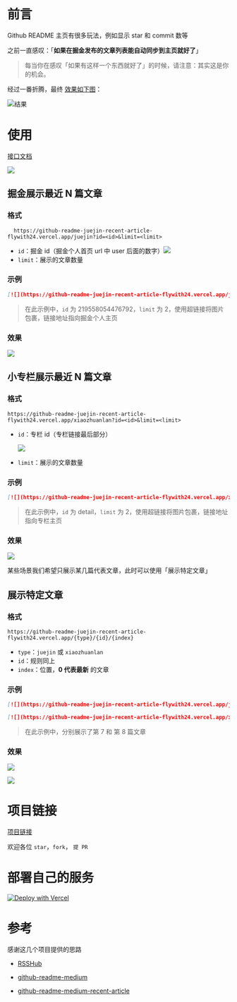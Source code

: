 # 前言

Github README 主页有很多玩法，例如显示 star 和 commit 数等

之前一直感叹：「**如果在掘金发布的文章列表能自动同步到主页就好了**」

> 每当你在感叹「如果有这样一个东西就好了」的时候，请注意：其实这是你的机会。


经过一番折腾，最终 [效果如下图](https://github.com/Flywith24)：

![结果](https://cdn.jsdelivr.net/gh/Flywith24/Album@master/img/202208140121373.png)

# 使用

[接口文档](https://www.apifox.cn/apidoc/shared-52b5efee-61ee-413f-9e79-cb229415f31a/api-35458819)

![](https://cdn.jsdelivr.net/gh/Flywith24/Album@master/img/202208211052255.png)
## 掘金展示最近 N 篇文章

### 格式

```http
  https://github-readme-juejin-recent-article-flywith24.vercel.app/juejin?id=<id>&limit=<limit>
```

- `id`：掘金 id（掘金个人首页 url 中 user 后面的数字）![](https://cdn.jsdelivr.net/gh/Flywith24/Album@master/img/202208140035222.png)
- `limit`：展示的文章数量

### 示例

``` markdown
[![](https://github-readme-juejin-recent-article-flywith24.vercel.app/juejin?id=219558054476792&limit=2)](https://juejin.cn/user/219558054476792/posts)
```
> 在此示例中，`id` 为 219558054476792，`limit` 为 2，使用超链接将图片包裹，链接地址指向掘金个人主页



### 效果

![](https://github-readme-juejin-recent-article-flywith24.vercel.app/juejin?id=219558054476792&limit=2)

## 小专栏展示最近 N 篇文章

### 格式

```http
https://github-readme-juejin-recent-article-flywith24.vercel.app/xiaozhuanlan?id=<id>&limit=<limit>
```

- `id`：专栏 id（专栏链接最后部分）

  ![](https://cdn.jsdelivr.net/gh/Flywith24/Album@master/img/202208140045507.png)

- `limit`：展示的文章数量



### 示例

``` markdown
[![](https://github-readme-juejin-recent-article-flywith24.vercel.app/xiaozhuanlan?id=detail&limit=2)](https://xiaozhuanlan.com/detail)
```

> 在此示例中，`id` 为 detail，`limit` 为 2，使用超链接将图片包裹，链接地址指向专栏主页
>



### 效果

![](https://github-readme-juejin-recent-article-flywith24.vercel.app/xiaozhuanlan?id=detail&limit=2)



某些场景我们希望只展示某几篇代表文章，此时可以使用「展示特定文章」

## 展示特定文章

### 格式

``` 
https://github-readme-juejin-recent-article-flywith24.vercel.app/{type}/{id}/{index}
```

- `type`：`juejin` 或 `xiaozhuanlan`
- `id`：规则同上
- `index`：位置，**0 代表最新** 的文章



### 示例

```markdown
[![](https://github-readme-juejin-recent-article-flywith24.vercel.app/juejin/219558054476792/6)](https://github-readme-juejin-recent-article-flywith24.vercel.app/juejin/219558054476792/6)

[![](https://github-readme-juejin-recent-article-flywith24.vercel.app/xiaozhuanlan/detail/7)](https://github-readme-juejin-recent-article-flywith24.vercel.app/xiaozhuanlan/detail/7)
```

> 在此示例中，分别展示了第 7 和 第 8 篇文章
>


### 效果

[![](https://github-readme-juejin-recent-article-flywith24.vercel.app/juejin/219558054476792/6)](https://github-readme-juejin-recent-article-flywith24.vercel.app/juejin/219558054476792/6)

[![](https://github-readme-juejin-recent-article-flywith24.vercel.app/xiaozhuanlan/detail/7)](https://github-readme-juejin-recent-article-flywith24.vercel.app/xiaozhuanlan/detail/7)



# 项目链接

[项目链接](https://github.com/Flywith24/github-juejin-readme-rss)

欢迎各位 `star`，`fork`， `提 PR`

# 部署自己的服务

[![Deploy with Vercel](https://vercel.com/button)](https://vercel.com/import/git?s=https://github.com/Flywith24/github-juejin-readme-rss)


# 参考

感谢这几个项目提供的思路

- [RSSHub](https://github.com/DIYgod/RSSHub)

- [github-readme-medium](https://github.com/omidnikrah/github-readme-medium)

- [github-readme-medium-recent-article](https://github.com/bxcodec/github-readme-medium-recent-article)
